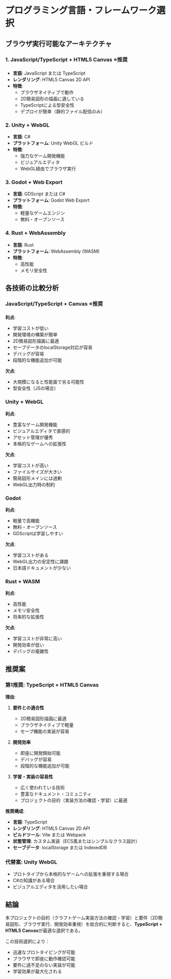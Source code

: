 # プログラミング言語・フレームワーク選択

## ブラウザ実行可能なアーキテクチャ

### 1. **JavaScript/TypeScript + HTML5 Canvas** ⭐推奨
- **言語**: JavaScript または TypeScript
- **レンダリング**: HTML5 Canvas 2D API
- **特徴**:
  - ブラウザネイティブで動作
  - 2D簡易図形の描画に適している
  - TypeScriptによる型安全性
  - デプロイが簡単（静的ファイル配信のみ）

### 2. **Unity + WebGL**
- **言語**: C#
- **プラットフォーム**: Unity WebGL ビルド
- **特徴**:
  - 強力なゲーム開発機能
  - ビジュアルエディタ
  - WebGL経由でブラウザ実行

### 3. **Godot + Web Export**
- **言語**: GDScript または C#
- **プラットフォーム**: Godot Web Export
- **特徴**:
  - 軽量なゲームエンジン
  - 無料・オープンソース

### 4. **Rust + WebAssembly**
- **言語**: Rust
- **プラットフォーム**: WebAssembly (WASM)
- **特徴**:
  - 高性能
  - メモリ安全性

## 各技術の比較分析

### **JavaScript/TypeScript + Canvas** ⭐推奨
**利点**:
- 学習コストが低い
- 開発環境の構築が簡単
- 2D簡易図形描画に最適
- セーブデータのlocalStorage対応が容易
- デバッグが容易
- 段階的な機能追加が可能

**欠点**:
- 大規模になると性能面で劣る可能性
- 型安全性（JSの場合）

### **Unity + WebGL**
**利点**:
- 豊富なゲーム開発機能
- ビジュアルエディタで直感的
- アセット管理が優秀
- 本格的なゲームへの拡張性

**欠点**:
- 学習コストが高い
- ファイルサイズが大きい
- 簡易図形メインには過剰
- WebGL出力時の制約

### **Godot**
**利点**:
- 軽量で高機能
- 無料・オープンソース
- GDScriptは学習しやすい

**欠点**:
- 学習コストがある
- WebGL出力の安定性に課題
- 日本語ドキュメントが少ない

### **Rust + WASM**
**利点**:
- 高性能
- メモリ安全性
- 将来的な拡張性

**欠点**:
- 学習コストが非常に高い
- 開発効率が低い
- デバッグの複雑性

## 推奨案

### **第1推奨: TypeScript + HTML5 Canvas**

**理由**:
1. **要件との適合性**
   - 2D簡易図形描画に最適
   - ブラウザネイティブで軽量
   - セーブ機能の実装が容易

2. **開発効率**
   - 即座に開発開始可能
   - デバッグが容易
   - 段階的な機能追加が可能

3. **学習・実装の容易性**
   - 広く使われている技術
   - 豊富なドキュメント・コミュニティ
   - プロジェクトの目的（実装方法の確認・学習）に最適

**推奨構成**:
- **言語**: TypeScript
- **レンダリング**: HTML5 Canvas 2D API
- **ビルドツール**: Vite または Webpack
- **状態管理**: カスタム実装（ECS風またはシンプルなクラス設計）
- **セーブデータ**: localStorage または IndexedDB

### **代替案: Unity WebGL**
- プロトタイプから本格的なゲームへの拡張を重視する場合
- C#の知識がある場合
- ビジュアルエディタを活用したい場合

## 結論

本プロジェクトの目的（クラフトゲーム実装方法の確認・学習）と要件（2D簡易図形、ブラウザ実行、開発効率重視）を総合的に判断すると、**TypeScript + HTML5 Canvas**が最適な選択である。

この技術選択により：
- 迅速なプロトタイピングが可能
- ブラウザで即座に動作確認可能
- 要件に過不足のない実装が可能
- 学習効果が最大化される